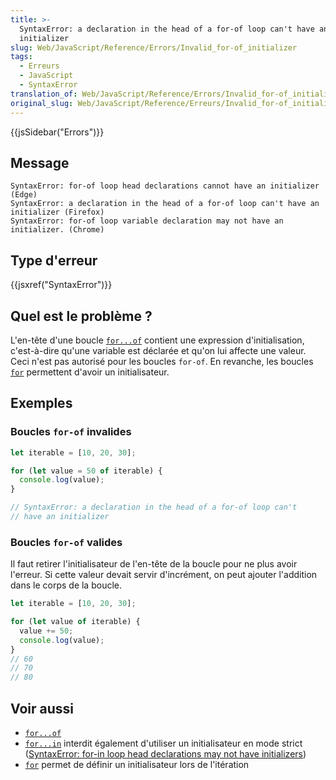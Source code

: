 ```yaml
---
title: >-
  SyntaxError: a declaration in the head of a for-of loop can't have an
  initializer
slug: Web/JavaScript/Reference/Errors/Invalid_for-of_initializer
tags:
  - Erreurs
  - JavaScript
  - SyntaxError
translation_of: Web/JavaScript/Reference/Errors/Invalid_for-of_initializer
original_slug: Web/JavaScript/Reference/Erreurs/Invalid_for-of_initializer
---
```

{{jsSidebar("Errors")}}

## Message

    SyntaxError: for-of loop head declarations cannot have an initializer (Edge)
    SyntaxError: a declaration in the head of a for-of loop can't have an initializer (Firefox)
    SyntaxError: for-of loop variable declaration may not have an initializer. (Chrome)

## Type d'erreur

{{jsxref("SyntaxError")}}

## Quel est le problème ?

L'en-tête d'une boucle [`for...of`](/fr/docs/Web/JavaScript/Reference/Instructions/for...of) contient une expression d'initialisation, c'est-à-dire qu'une variable est déclarée et qu'on lui affecte une valeur. Ceci n'est pas autorisé pour les boucles `for-of`. En revanche, les boucles [`for`](/fr/docs/Web/JavaScript/Reference/Instructions/for) permettent d'avoir un initialisateur.

## Exemples

### Boucles `for-of` invalides

```js example-bad
let iterable = [10, 20, 30];

for (let value = 50 of iterable) {
  console.log(value);
}

// SyntaxError: a declaration in the head of a for-of loop can't
// have an initializer
```

### Boucles `for-of` valides

Il faut retirer l'initialisateur de l'en-tête de la boucle pour ne plus avoir l'erreur. Si cette valeur devait servir d'incrément, on peut ajouter l'addition dans le corps de la boucle.

```js example-good
let iterable = [10, 20, 30];

for (let value of iterable) {
  value += 50;
  console.log(value);
}
// 60
// 70
// 80
```

## Voir aussi

- [`for...of`](/fr/docs/Web/JavaScript/Reference/Instructions/for...of)
- [`for...in`](/fr/docs/Web/JavaScript/Reference/Instructions/for...in) interdit également d'utiliser un initialisateur en mode strict ([SyntaxError: for-in loop head declarations may not have initializers](/fr/docs/Web/JavaScript/Reference/Errors/Invalid_for-in_initializer))
- [`for`](/fr/docs/Web/JavaScript/Reference/Instructions/for) permet de définir un initialisateur lors de l'itération
